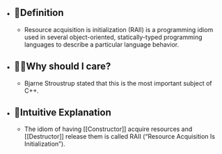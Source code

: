 - ## 📝Definition
	- Resource acquisition is initialization (RAII) is a programming idiom used in several object-oriented, statically-typed programming languages to describe a particular language behavior.
- ## 🤷‍♂️Why should I care?
	- Bjarne Stroustrup stated that this is the most important subject of C++.
- ## 🧠Intuitive Explanation
	- The idiom of having [[Constructor]] acquire resources and [[Destructor]] release them is called RAII (“Resource Acquisition Is Initialization”).